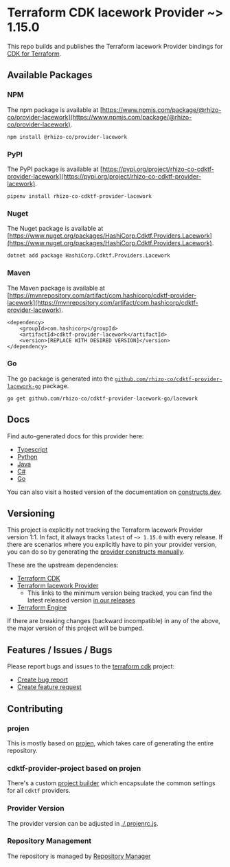
# Terraform CDK lacework Provider ~> 1.15.0

This repo builds and publishes the Terraform lacework Provider bindings for [CDK for Terraform](https://cdk.tf).

## Available Packages

### NPM

The npm package is available at [https://www.npmjs.com/package/@rhizo-co/provider-lacework](https://www.npmjs.com/package/@rhizo-co/provider-lacework).

`npm install @rhizo-co/provider-lacework`

### PyPI

The PyPI package is available at [https://pypi.org/project/rhizo-co-cdktf-provider-lacework](https://pypi.org/project/rhizo-co-cdktf-provider-lacework).

`pipenv install rhizo-co-cdktf-provider-lacework`

### Nuget

The Nuget package is available at [https://www.nuget.org/packages/HashiCorp.Cdktf.Providers.Lacework](https://www.nuget.org/packages/HashiCorp.Cdktf.Providers.Lacework).

`dotnet add package HashiCorp.Cdktf.Providers.Lacework`

### Maven

The Maven package is available at [https://mvnrepository.com/artifact/com.hashicorp/cdktf-provider-lacework](https://mvnrepository.com/artifact/com.hashicorp/cdktf-provider-lacework).

```
<dependency>
    <groupId>com.hashicorp</groupId>
    <artifactId>cdktf-provider-lacework</artifactId>
    <version>[REPLACE WITH DESIRED VERSION]</version>
</dependency>
```


### Go

The go package is generated into the [`github.com/rhizo-co/cdktf-provider-lacework-go`](https://github.com/rhizo-co/cdktf-provider-lacework-go) package.

`go get github.com/rhizo-co/cdktf-provider-lacework-go/lacework`

## Docs

Find auto-generated docs for this provider here: 

- [Typescript](./docs/API.typescript.md)
- [Python](./docs/API.python.md)
- [Java](./docs/API.java.md)
- [C#](./docs/API.csharp.md)
- [Go](./docs/API.go.md)

You can also visit a hosted version of the documentation on [constructs.dev](https://constructs.dev/packages/@cdktf/provider-lacework).

## Versioning

This project is explicitly not tracking the Terraform lacework Provider version 1:1. In fact, it always tracks `latest` of `~> 1.15.0` with every release. If there are scenarios where you explicitly have to pin your provider version, you can do so by generating the [provider constructs manually](https://cdk.tf/imports).

These are the upstream dependencies:

- [Terraform CDK](https://cdk.tf)
- [Terraform lacework Provider](https://registry.terraform.io/providers/lacework/lacework/1.15.0.0)
    - This links to the minimum version being tracked, you can find the latest released version [in our releases](https://github.com/cdktf/cdktf-provider-lacework/releases)
- [Terraform Engine](https://terraform.io)

If there are breaking changes (backward incompatible) in any of the above, the major version of this project will be bumped.

## Features / Issues / Bugs

Please report bugs and issues to the [terraform cdk](https://cdk.tf) project:

- [Create bug report](https://cdk.tf/bug)
- [Create feature request](https://cdk.tf/feature)

## Contributing

### projen

This is mostly based on [projen](https://github.com/eladb/projen), which takes care of generating the entire repository.

### cdktf-provider-project based on projen

There's a custom [project builder](https://github.com/hashicorp/cdktf-provider-project) which encapsulate the common settings for all `cdktf` providers.

### Provider Version

The provider version can be adjusted in [./.projenrc.js](./.projenrc.js).

### Repository Management

The repository is managed by [Repository Manager](https://github.com/hashicorp/cdktf-repository-manager/)
